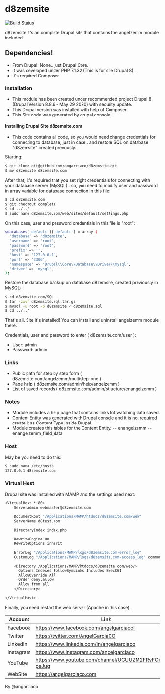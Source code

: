 # d8zemsite

[![Build Status](https://travis-ci.org/joemccann/dillinger.svg?branch=master)](https://angelgarciaco.com)

d8zemsite it's an complete Drupal site that contains the angelzemm module included.

## Dependencies!

  - From Drupal: None.. just Drupal Core. 
  - It was developed under PHP 7.1.32 (This is for site Drupal 8).
  - It's required Composer

### Installation

  - This module has been created under recommended project Drupal 8 (Drupal Version 8.8.6 - May 29 2020) with security update.
  - This Drupal version was installed with help of Composer.
  - This Site code was generated by drupal console.

#### Installing Drupal Site d8zemsite.com

  - This code contains all code, so you would need change credentials for connecting to database, just in case.. and restore SQL on database "d8zemsite" created prevously.

Starting:
```sh
$ git clone git@github.com:angarciaco/d8zemsite.git
$ mv d8zemsite d8zemsite.com
```
After that, it's required that you set right credentials for connecting with your database server (MySQL).. so, you need to modify user and password in array variable for database connection in this file:
```sh
$ cd d8zemsite.com
$ git checkout complete
$ cd ../../
$ sudo nano d8zemsite.com/web/sites/default/settings.php
```
On this case, user and password credentials in this file is "root":
```sh
$databases['default']['default'] = array (
  'database' => 'd8zemsite',
  'username' => 'root',
  'password' => 'root',
  'prefix' => '',
  'host' => '127.0.0.1',
  'port' => '3306',
  'namespace' => 'Drupal\\Core\\Database\\Driver\\mysql',
  'driver' => 'mysql',
);
```
Restore the database backup on database d8zemsite, created previously in MySQL:
```sh
$ cd d8zemsite.com/SQL
$ tar -zxvf d8zemsite.sql.tar.gz
$ mysql -u root -p d8zemsite < d8zemsite.sql
$ cd ../../
```

That's all. Site it's installed! You can install and uninstall angelzemm module there.

Credentials, user and password to enter ( d8zemsite.com/user ):
  - User: admin
  - Password: admin


### Links

  - Public path for step by step form ( d8zemsite.com/angelzemm/multistep-one )
  - Page help ( d8zemsite.com/admin/help/angelzemm )
  - List of saved records ( d8zemsite.com/admin/structure/enangelzemm )

### Notes

  - Module includes a help page that contains links fot watching data saved.
  - Content Entity was generated with Drupal console and it is not required create it as Content Type inside Drupal.
  - Module creates this tables for the Content Entity:
  -- enangelzemm
  -- enangelzemm_field_data

### Host

May be you need to do this:

```sh
$ sudo nano /etc/hosts
127.0.0.1 d8zemsite.com
```

### Virtual Host

Drupal site was installed with MAMP and the settings used next:

```sh
<VirtualHost *:80>
    ServerAdmin webmaster@d8zemsite.com

    DocumentRoot "/Applications/MAMP/htdocs/d8zemsite.com/web"
    ServerName d8test.com

    DirectoryIndex index.php

    RewriteEngine On
    RewriteOptions inherit

    ErrorLog "/Applications/MAMP/logs/d8zemsite.com-error_log"
    CustomLog "/Applications/MAMP/logs/d8zemsite.com-access_log" common

    <Directory /Applications/MAMP/htdocs/d8zemsite.com/web/>
      Options Indexes FollowSymLinks Includes ExecCGI
      AllowOverride All
      Order deny,allow
      Allow from all
    </Directory>

</VirtualHost>
```

Finally, you need restart the web server (Apache in this case).


| Account | Link |
| ------ | ------ |
| Facebook | https://www.facebook.com/angelgarciacol |
| Twitter | https://twitter.com/AngelGarciaCO |
| LinkedIn | https://www.linkedin.com/in/angelgarciaco |
| Instagram | https://www.instagram.com/angelgarciaco |
| YouTube | https://www.youtube.com/channel/UCUUZM2FRvFOiP7j2b-psJug |
| WebSite | https://angelgarciaco.com |


By @angarciaco


